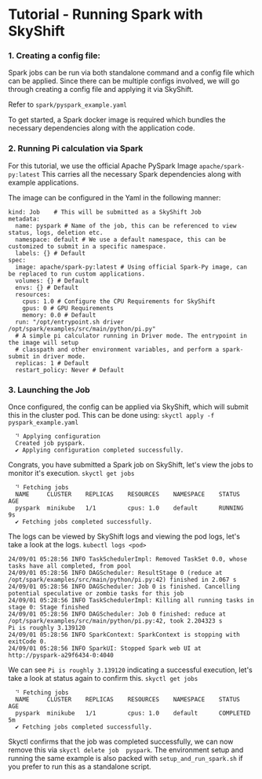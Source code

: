 # Tutorial - Running Spark with SkyShift

### 1. Creating a config file:

Spark jobs can be run via both standalone command and a config file which can be applied.
Since there can be multiple configs involved, we will go through creating a config file and 
applying it via SkyShift.

Refer to `spark/pyspark_example.yaml`

To get started, a Spark docker image is required which bundles the necessary dependencies
along with the application code.

### 2. Running Pi calculation via Spark

For this tutorial, we use the official Apache PySpark Image `apache/spark-py:latest`
This carries all the necessary Spark dependencies along with example applications.

The image can be configured in the Yaml in the following manner:

```
kind: Job    # This will be submitted as a SkyShift Job
metadata:
  name: pyspark # Name of the job, this can be referenced to view status, logs, deletion etc.
  namespace: default # We use a default namespace, this can be customized to submit in a specific namespace.
  labels: {} # Default
spec:
  image: apache/spark-py:latest # Using official Spark-Py image, can be replaced to run custom applications.
  volumes: {} # Default
  envs: {} # Default
  resources:
    cpus: 1.0 # Configure the CPU Requirements for SkyShift
    gpus: 0 # GPU Requirements
    memory: 0.0 # Default
  run: "/opt/entrypoint.sh driver /opt/spark/examples/src/main/python/pi.py" 
  # A simple pi calculator running in Driver mode. The entrypoint in the image will setup
  # classpath and other environment variables, and perform a spark-submit in driver mode.
  replicas: 1 # Default
  restart_policy: Never # Default
```

### 3. Launching the Job

Once configured, the config can be applied via SkyShift, which will submit this in the cluster pod.
This can be done using: `skyctl apply -f pyspark_example.yaml`

```
  ⠙ Applying configuration
  Created job pyspark.
  ✔ Applying configuration completed successfully.
```

Congrats, you have submitted a Spark job on SkyShift, let's view the jobs to monitor it's execution.
`skyctl get jobs`

```
  ⠙ Fetching jobs
  NAME     CLUSTER    REPLICAS    RESOURCES    NAMESPACE    STATUS    AGE
  pyspark  minikube   1/1         cpus: 1.0    default      RUNNING   9s
  ✔ Fetching jobs completed successfully.
```

The logs can be viewed by SkyShift logs and viewing the pod logs, let's take a look at the logs.
`kubectl logs <pod>`

```
24/09/01 05:28:56 INFO TaskSchedulerImpl: Removed TaskSet 0.0, whose tasks have all completed, from pool 
24/09/01 05:28:56 INFO DAGScheduler: ResultStage 0 (reduce at /opt/spark/examples/src/main/python/pi.py:42) finished in 2.067 s
24/09/01 05:28:56 INFO DAGScheduler: Job 0 is finished. Cancelling potential speculative or zombie tasks for this job
24/09/01 05:28:56 INFO TaskSchedulerImpl: Killing all running tasks in stage 0: Stage finished
24/09/01 05:28:56 INFO DAGScheduler: Job 0 finished: reduce at /opt/spark/examples/src/main/python/pi.py:42, took 2.204323 s
Pi is roughly 3.139120
24/09/01 05:28:56 INFO SparkContext: SparkContext is stopping with exitCode 0.
24/09/01 05:28:56 INFO SparkUI: Stopped Spark web UI at http://pyspark-a29f6434-0:4040
```

We can see `Pi is roughly 3.139120` indicating a successful execution, let's take a look at status again to confirm this.
`skyctl get jobs`

```
  ⠙ Fetching jobs
  NAME     CLUSTER    REPLICAS    RESOURCES    NAMESPACE    STATUS     AGE
  pyspark  minikube   1/1         cpus: 1.0    default      COMPLETED  5m
  ✔ Fetching jobs completed successfully.
```

Skyctl confirms that the job was completed successfully, we can now remove this via `skyctl delete job  pyspark`.
The environment setup and running the same example is also packed with `setup_and_run_spark.sh` if you prefer
to run this as a standalone script.
